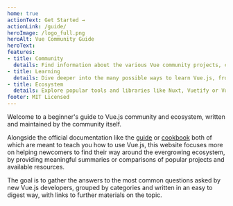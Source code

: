 ```yaml
---
home: true
actionText: Get Started →
actionLink: /guide/
heroImage: /logo_full.png
heroAlt: Vue Community Guide
heroText: 
features:
- title: Community
  details: Find information about the various Vue community projects, conferences or the current job market.
- title: Learning
  details: Dive deeper into the many possible ways to learn Vue.js, from official documentation to books and video courses.
- title: Ecosystem
  details: Explore popular tools and libraries like Nuxt, Vuetify or Vuepress. Learn about their specific use cases and differences.
footer: MIT Licensed
---
```

Welcome to a beginner's guide to Vue.js community and ecosystem, written and maintained by the community itself.

Alongside the official documentation like the [guide](https://vuejs.org/v2/guide/) or [cookbook](https://vuejs.org/v2/cookbook/) both of which are meant to teach you how to use Vue.js, this website focuses more on helping newcomers to find their way around the evergrowing ecosystem, by providing meaningful summaries or comparisons of popular projects and available resources.

The goal is to gather the answers to the most common questions asked by new Vue.js developers, grouped by categories and written in an easy to digest way, with links to further materials on the topic.
